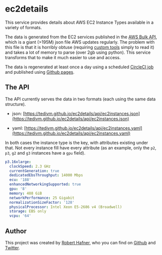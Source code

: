 # ec2details

This service provides details about AWS EC2 Instance Types available in a variety of formats.

The data is generated from the EC2 services published in the [AWS Bulk API](https://docs.aws.amazon.com/awsaccountbilling/latest/aboutv2/using-ppslong.html), which is a giant (>195M) json file AWS updates regularly. The problem with this file is that it is horribly obtuse (requiring [custom tools](http://blog.tedivm.com/open-source/2017/05/introducing-jsonsmash-work-with-large-json-files-easily/) simply to read it) and takes a lot of memory to parse (over 2gb using python). This service transforms that to make it much easier to use and access.

The data is regenerated at least once a day using a scheduled [CircleCI job](https://circleci.com/gh/tedivm/ec2details) and published using [Github pages](https://tedivm.github.io/ec2details/).


## The API

The API currently serves the data in two formats (each using the same data structure).

- json: [https://tedivm.github.io/ec2details/api/ec2instances.json](https://tedivm.github.io/ec2details/api/ec2instances.json)

- yaml: [https://tedivm.github.io/ec2details/api/ec2instances.yaml](https://tedivm.github.io/ec2details/api/ec2instances.yaml)

In both cases the instance type is the key, with attributes existing under that. Not every instance fill have every attribute (as an example, only the `p2`, `p3`, `g2` and `g3` instances have a `gpu` field).

```yaml
p3.16xlarge:
  clockSpeed: 2.3 GHz
  currentGeneration: true
  dedicatedEbsThroughput: 14000 Mbps
  ecu: '188'
  enhancedNetworkingSupported: true
  gpu: '8'
  memory: 488 GiB
  networkPerformance: 25 Gigabit
  normalizationSizeFactor: '128'
  physicalProcessor: Intel Xeon E5-2686 v4 (Broadwell)
  storage: EBS only
  vcpu: '64'
```


## Author

This project was created by [Robert Hafner](https://blog.tedivm.com/), who you can find on [Github](https://github.com/tedivm) and [Twitter](https://twitter.com/tedivm).

